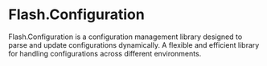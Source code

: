 # Flash.Configuration

Flash.Configuration is a configuration management library designed to parse and update configurations dynamically. A flexible and efficient library for handling configurations across different environments.